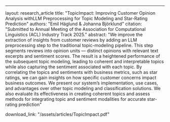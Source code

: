 ---
layout: research_article
title: "TopicImpact: Improving Customer Opinion Analysis withLLM Preprocessing for Topic Modeling and Star-Rating Prediction"
authors: "Emil Häglund & Johanna Björklund"
citation: "Submitted to Annual Meeting of the Association for Computational Linguistics (ACL) Industry Track 2025."
abstract: "We improve the extraction of insights from customer reviews by adding an LLM preprocessing step to the traditional topic-modeling pipeline. This step segments reviews into opinion units — distinct opinions with relevant text excerpts and sentiment scores. The result is a heightened performance of the subsequent topic modeling, leading to coherent and interpretable topics while also capturing the sentiment associated with each topic. By correlating the topics and sentiments with business metrics, such as star ratings, we can gain insights on how specific customer concerns impact business outcomes. We present our system’s implementation, use cases, and advantages over other topic modeling and classification solutions. We also evaluate its effectiveness in creating coherent topics and assess methods for integrating topic and sentiment modalities for accurate star-rating prediction"

download_link: "/assets/articles/TopicImpact.pdf"

